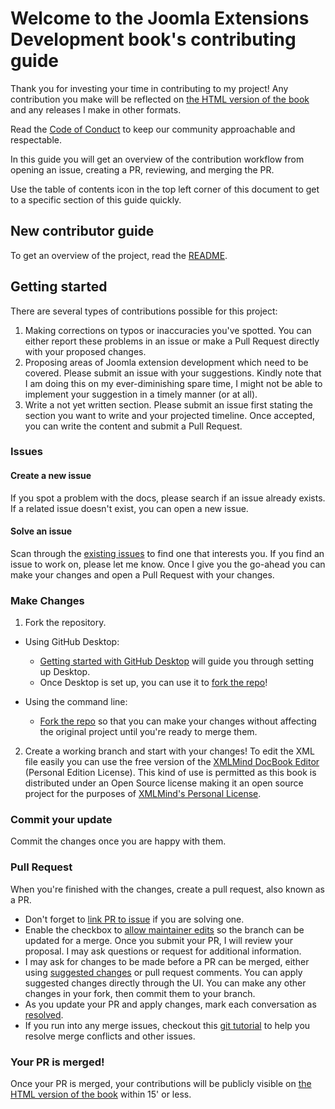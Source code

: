 # Welcome to the Joomla Extensions Development book's contributing guide <!-- omit in toc -->

Thank you for investing your time in contributing to my project! Any contribution you make will be reflected on [the HTML version of the book](https://www.dionysopoulos.me/book.html) and any releases I make in other formats.

Read the [Code of Conduct](CODE_OF_CONDUCT.md) to keep our community approachable and respectable.

In this guide you will get an overview of the contribution workflow from opening an issue, creating a PR, reviewing, and merging the PR.

Use the table of contents icon in the top left corner of this document to get to a specific section of this guide quickly.

## New contributor guide

To get an overview of the project, read the [README](../README.md).

## Getting started

There are several types of contributions possible for this project:

1. Making corrections on typos or inaccuracies you've spotted. You can either report these problems in an issue or make a Pull Request directly with your proposed changes.
2. Proposing areas of Joomla extension development which need to be covered. Please submit an issue with your suggestions. Kindly note that I am doing this on my ever-diminishing spare time, I might not be able to implement your suggestion in a timely manner (or at all).
3. Write a not yet written section. Please submit an issue first stating the section you want to write and your projected timeline. Once accepted, you can write the content and submit a Pull Request.

### Issues

#### Create a new issue

If you spot a problem with the docs, please search if an issue already exists. If a related issue doesn't exist, you can open a new issue.

#### Solve an issue

Scan through the [existing issues](https://github.com/nikosdion/joomla_extensions_development/issues) to find one that interests you. If you find an issue to work on, please let me know. Once I give you the go-ahead you can make your changes and open a Pull Request with your changes.

### Make Changes

1. Fork the repository.
- Using GitHub Desktop:
    - [Getting started with GitHub Desktop](https://docs.github.com/en/desktop/installing-and-configuring-github-desktop/getting-started-with-github-desktop) will guide you through setting up Desktop.
    - Once Desktop is set up, you can use it to [fork the repo](https://docs.github.com/en/desktop/contributing-and-collaborating-using-github-desktop/cloning-and-forking-repositories-from-github-desktop)!

- Using the command line:
    - [Fork the repo](https://docs.github.com/en/github/getting-started-with-github/fork-a-repo#fork-an-example-repository) so that you can make your changes without affecting the original project until you're ready to merge them.

2. Create a working branch and start with your changes! To edit the XML file easily you can use the free version of the [XMLMind DocBook Editor](https://www.xmlmind.com/xmleditor/docbook_editor.html) (Personal Edition
   License). This kind of use is permitted as this book is distributed under an Open Source license making it an open source project for the purposes of [XMLMind's Personal License](https://www.xmlmind.com/xmleditor/license_xxe_perso.html).

### Commit your update

Commit the changes once you are happy with them.

### Pull Request

When you're finished with the changes, create a pull request, also known as a PR.
- Don't forget to [link PR to issue](https://docs.github.com/en/issues/tracking-your-work-with-issues/linking-a-pull-request-to-an-issue) if you are solving one.
- Enable the checkbox to [allow maintainer edits](https://docs.github.com/en/github/collaborating-with-issues-and-pull-requests/allowing-changes-to-a-pull-request-branch-created-from-a-fork) so the branch can be updated for a merge.
  Once you submit your PR, I will review your proposal. I may ask questions or request for additional information.
- I may ask for changes to be made before a PR can be merged, either using [suggested changes](https://docs.github.com/en/github/collaborating-with-issues-and-pull-requests/incorporating-feedback-in-your-pull-request) or pull request comments. You can apply suggested changes directly through the UI. You can make any other changes in your fork, then commit them to your branch.
- As you update your PR and apply changes, mark each conversation as [resolved](https://docs.github.com/en/github/collaborating-with-issues-and-pull-requests/commenting-on-a-pull-request#resolving-conversations).
- If you run into any merge issues, checkout this [git tutorial](https://github.com/skills/resolve-merge-conflicts) to help you resolve merge conflicts and other issues.

### Your PR is merged!

Once your PR is merged, your contributions will be publicly visible on [the HTML version of the book](https://www.dionysopoulos.me/book.html) within 15' or less.